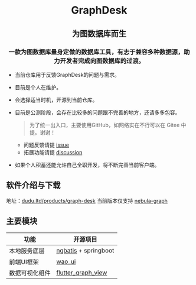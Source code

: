<h1 align="center">GraphDesk</h1>
<h2 align="center">为图数据库而生</h2>
<h3 align="center">一款为图数据库量身定做的数据库工具，有志于兼容多种数据源，助力开发者完成向图数据库的过渡。</h3>


- 当前仓库用于反馈GraphDesk的问题与需求。
- 目前是个人在维护。
- 会选择适当时机，开源到当前仓库。
- 目前是公测阶段，会存在比较多的问题跟不完善的地方，还请多多包容。

    > 为了统一出入口，主要使用GitHub，如网络实在不行可以在 Gitee 中提。谢谢！
    - 问题反馈请提 [issue](https://github.com/dudu-ltd/graph_desk/issues/new)
    - 拓展功能请提 [discussion](https://github.com/dudu-ltd/graph_desk/discussions/new?category=ideas)
- 如果个人积蓄还能允许自己全职开发，将不断完善当前客户端。

## 软件介绍与下载
地址：[dudu.ltd/products/graph-desk](https://dudu.ltd/products/graph-desk) 
当前版本仅支持 [nebula-graph](https://github.com/vesoft-inc/nebula)

## 主要模块
功能 | 开源项目
---|---
本地服务底层 | [ngbatis](https://gitee.com/CorvusYe/ngbatis) + springboot
前端UI框架 | [wao_ui](https://gitee.com/dudu-ltd/wao_ui)
数据可视化组件 | [flutter_graph_view](https://gitee.com/dudu-ltd/flutter_graph_view)
